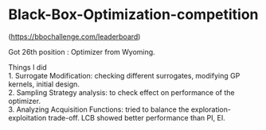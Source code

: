 # Black-Box-Optimization-competition </br>
(https://bbochallenge.com/leaderboard) </br>

Got 26th position : Optimizer from Wyoming.

Things I did </br>
    1. Surrogate Modification: checking different surrogates, modifying GP kernels, initial design. </br>
    2. Sampling Strategy analysis: to check effect on performance of the optimizer. </br>
    3. Analyzing Acquisition Functions: tried to balance the exploration-exploitation trade-off. LCB showed better performance than PI, EI.     
    
